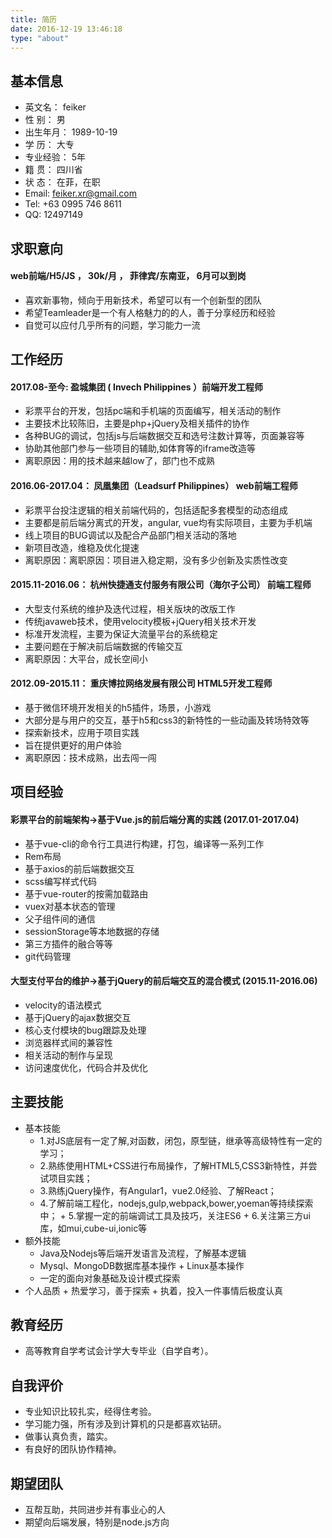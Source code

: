 ```yaml
---
title: 简历
date: 2016-12-19 13:46:18
type: "about"
---
```

## 基本信息
- 英文名：   feiker
- 性  别：   男
- 出生年月： 1989-10-19
- 学   历：  大专
- 专业经验： 5年
- 籍   贯： 四川省
- 状   态： 在菲，在职
- Email:    feiker.xr@gmail.com
- Tel:      +63 0995 746 8611
- QQ:     12497149

## 求职意向
#### web前端/H5/JS  ，  **30k/月**  ，  菲律宾/东南亚，    **6月可以到岗**
- 喜欢新事物，倾向于用新技术，希望可以有一个创新型的团队
- 希望Teamleader是一个有人格魅力的的人，善于分享经历和经验
- 自觉可以应付几乎所有的问题，学习能力一流

## 工作经历
#### 2017.08-至今: 盈城集团 ( Invech Philippines ）前端开发工程师
- 彩票平台的开发，包括pc端和手机端的页面编写，相关活动的制作
- 主要技术比较陈旧，主要是php+jQuery及相关插件的协作
- 各种BUG的调试，包括js与后端数据交互和选号注数计算等，页面兼容等
- 协助其他部门参与一些项目的辅助,如体育等的iframe改造等
- 离职原因：用的技术越来越low了，部门也不成熟

#### 2016.06-2017.04： 凤凰集团（Leadsurf Philippines） web前端工程师
- 彩票平台投注逻辑的相关前端代码的，包括适配多套模型的动态组成
- 主要都是前后端分离式的开发，angular, vue均有实际项目，主要为手机端
- 线上项目的BUG调试以及配合产品部门相关活动的落地
- 新项目改造，维稳及优化提速
- 离职原因：离职原因：项目进入稳定期，没有多少创新及实质性改变

#### 2015.11-2016.06： 杭州快捷通支付服务有限公司（海尔子公司） 前端工程师
- 大型支付系统的维护及迭代过程，相关版块的改版工作
- 传统javaweb技术，使用velocity模板+jQuery相关技术开发
- 标准开发流程，主要为保证大流量平台的系统稳定
- 主要问题在于解决前后端数据的传输交互
- 离职原因：大平台，成长空间小

#### 2012.09-2015.11： 重庆博拉网络发展有限公司 HTML5开发工程师
- 基于微信环境开发相关的h5插件，场景，小游戏
- 大部分是与用户的交互，基于h5和css3的新特性的一些动画及转场特效等
- 探索新技术，应用于项目实践
- 旨在提供更好的用户体验
- 离职原因：技术成熟，出去闯一闯

## 项目经验
#### 彩票平台的前端架构->基于Vue.js的前后端分离的实践 (2017.01-2017.04)
- 基于vue-cli的命令行工具进行构建，打包，编译等一系列工作
- Rem布局
- 基于axios的前后端数据交互
- scss编写样式代码
- 基于vue-router的按需加载路由
- vuex对基本状态的管理
- 父子组件间的通信
- sessionStorage等本地数据的存储
- 第三方插件的融合等等
- git代码管理

#### 大型支付平台的维护->基于jQuery的前后端交互的混合模式 (2015.11-2016.06)
- velocity的语法模式
- 基于jQuery的ajax数据交互
- 核心支付模块的bug跟踪及处理
- 浏览器样式间的兼容性
- 相关活动的制作与呈现
- 访问速度优化，代码合并及优化

## 主要技能
- 基本技能
	+ 1.对JS底层有一定了解,对函数，闭包，原型链，继承等高级特性有一定的学习；
	+ 2.熟练使用HTML+CSS进行布局操作，了解HTML5,CSS3新特性，并尝试项目实践；
	+ 3.熟练jQuery操作，有Angular1，vue2.0经验、了解React；
	+ 4.了解前端工程化，nodejs,gulp,webpack,bower,yoeman等持续探索中；
            + 5.掌握一定的前端调试工具及技巧，关注ES6
            + 6.关注第三方ui库，如mui,cube-ui,ionic等
- 额外技能
	+ Java及Nodejs等后端开发语言及流程，了解基本逻辑
	+ Mysql、MongoDB数据库基本操作
            + Linux基本操作
	+ 一定的面向对象基础及设计模式探索
- 个人品质
            + 热爱学习，善于探索
            + 执着，投入一件事情后极度认真

## 教育经历
- 高等教育自学考试会计学大专毕业（自学自考）。

## 自我评价
- 专业知识比较扎实，经得住考验。
- 学习能力强，所有涉及到计算机的只是都喜欢钻研。
- 做事认真负责，踏实。
- 有良好的团队协作精神。

## 期望团队
- 互帮互助，共同进步并有事业心的人
- 期望向后端发展，特别是node.js方向



